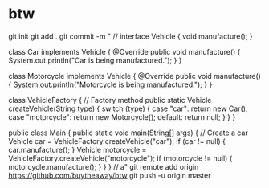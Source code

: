 # btw
git init
git add .
git commit -m "
//
interface Vehicle {
    void manufacture();
}

class Car implements Vehicle {
    @Override
    public void manufacture() {
        System.out.println("Car is being manufactured.");
    }
}

class Motorcycle implements Vehicle {
    @Override
    public void manufacture() {
        System.out.println("Motorcycle is being manufactured.");
    }
}

class VehicleFactory {
    // Factory method
    public static Vehicle createVehicle(String type) {
        switch (type) {
            case "car":
                return new Car();
            case "motorcycle":
                return new Motorcycle();
            default:
                return null;
        }
    }
}

public class Main {
    public static void main(String[] args) {
        // Create a car
        Vehicle car = VehicleFactory.createVehicle("car");
        if (car != null) {
            car.manufacture();
        }
        Vehicle motorcycle = VehicleFactory.createVehicle("motorcycle");
        if (motorcycle != null) {
            motorcycle.manufacture();
        }
    }
}
//
а"
git remote add origin https://github.com/buytheaway/btw
git push -u origin master
